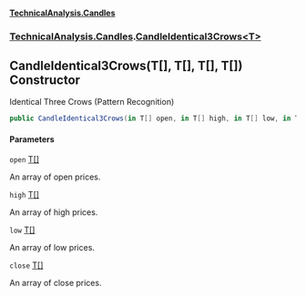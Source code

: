 #### [TechnicalAnalysis\.Candles](Atypical.TechnicalAnalysis.Candles.md 'Atypical\.TechnicalAnalysis\.Candles')
### [TechnicalAnalysis\.Candles](Atypical.TechnicalAnalysis.Candles.md#TechnicalAnalysis.Candles 'TechnicalAnalysis\.Candles').[CandleIdentical3Crows&lt;T&gt;](CandleIdentical3Crows_T_.md 'TechnicalAnalysis\.Candles\.CandleIdentical3Crows\<T\>')

## CandleIdentical3Crows\(T\[\], T\[\], T\[\], T\[\]\) Constructor

Identical Three Crows \(Pattern Recognition\)

```csharp
public CandleIdentical3Crows(in T[] open, in T[] high, in T[] low, in T[] close);
```
#### Parameters

<a name='TechnicalAnalysis.Candles.CandleIdentical3Crows_T_.CandleIdentical3Crows(T[],T[],T[],T[]).open'></a>

`open` [T](CandleIdentical3Crows_T_.md#TechnicalAnalysis.Candles.CandleIdentical3Crows_T_.T 'TechnicalAnalysis\.Candles\.CandleIdentical3Crows\<T\>\.T')[\[\]](https://docs.microsoft.com/en-us/dotnet/api/System.Array 'System\.Array')

An array of open prices\.

<a name='TechnicalAnalysis.Candles.CandleIdentical3Crows_T_.CandleIdentical3Crows(T[],T[],T[],T[]).high'></a>

`high` [T](CandleIdentical3Crows_T_.md#TechnicalAnalysis.Candles.CandleIdentical3Crows_T_.T 'TechnicalAnalysis\.Candles\.CandleIdentical3Crows\<T\>\.T')[\[\]](https://docs.microsoft.com/en-us/dotnet/api/System.Array 'System\.Array')

An array of high prices\.

<a name='TechnicalAnalysis.Candles.CandleIdentical3Crows_T_.CandleIdentical3Crows(T[],T[],T[],T[]).low'></a>

`low` [T](CandleIdentical3Crows_T_.md#TechnicalAnalysis.Candles.CandleIdentical3Crows_T_.T 'TechnicalAnalysis\.Candles\.CandleIdentical3Crows\<T\>\.T')[\[\]](https://docs.microsoft.com/en-us/dotnet/api/System.Array 'System\.Array')

An array of low prices\.

<a name='TechnicalAnalysis.Candles.CandleIdentical3Crows_T_.CandleIdentical3Crows(T[],T[],T[],T[]).close'></a>

`close` [T](CandleIdentical3Crows_T_.md#TechnicalAnalysis.Candles.CandleIdentical3Crows_T_.T 'TechnicalAnalysis\.Candles\.CandleIdentical3Crows\<T\>\.T')[\[\]](https://docs.microsoft.com/en-us/dotnet/api/System.Array 'System\.Array')

An array of close prices\.